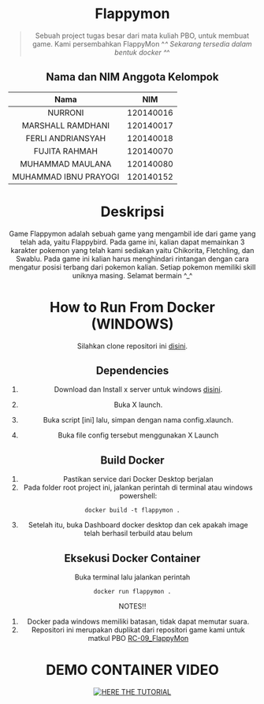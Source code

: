 <div align="center">

# Flappymon
>  Sebuah project tugas besar dari mata kuliah PBO, untuk membuat game. Kami persembahkan FlappyMon ^_^
>  Sekarang tersedia dalam bentuk docker ^_^

<div>

## Nama dan NIM Anggota Kelompok
| Nama | NIM |
| :---: | :---: |
| NURRONI                   | 120140016 |
| MARSHALL RAMDHANI         | 120140017 |
| FERLI ANDRIANSYAH         | 120140018 |
| FUJITA RAHMAH             | 120140070 |
| MUHAMMAD MAULANA          | 120140080 |
| MUHAMMAD IBNU PRAYOGI     | 120140152 |

# Deskripsi
Game Flappymon adalah sebuah game yang mengambil ide dari game yang telah ada, yaitu Flappybird. Pada game ini, kalian dapat memainkan 3 karakter pokemon yang telah kami sediakan yaitu Chikorita, Fletchling, dan Swablu. Pada game ini kalian harus menghindari rintangan dengan cara mengatur posisi terbang dari pokemon kalian. Setiap pokemon memiliki skill uniknya masing.
Selamat bermain ^_^

# How to Run From Docker (WINDOWS)
Silahkan clone repositori ini [disini](https://github.com/rYuuXHikaRi/RC-09_Flappymon-SO). 

## Dependencies
1. Download dan Install x server untuk windows [disini](https://sourceforge.net/projects/vcxsrv/files/latest/download).

2. Buka X launch.
3. Buka script [ini] lalu, simpan dengan nama config.xlaunch.
4. Buka file config tersebut menggunakan X Launch

## Build Docker

1. Pastikan service dari Docker Desktop berjalan
2. Pada folder root project ini, jalankan perintah di terminal atau windows powershell:
```
docker build -t flappymon .
```

3. Setelah itu, buka Dashboard docker desktop dan cek apakah image telah berhasil terbuild atau belum

## Eksekusi Docker Container
Buka terminal lalu jalankan perintah 

```
docker run flappymon .
```

NOTES!!
1. Docker pada windows memiliki batasan, tidak dapat memutar suara.
2. Repositori ini merupakan duplikat dari repositori game kami untuk matkul PBO [RC-09_FlappyMon](https://github.com/rYuuXHikaRi/RC-09_FlappyMon)


# DEMO CONTAINER VIDEO
[![HERE THE TUTORIAL](http://i3.ytimg.com/vi/38uOm7qAVD8/hqdefault.jpg)](https://youtu.be/38uOm7qAVD8)